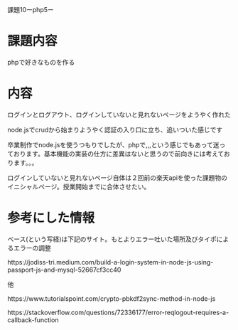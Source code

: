 課題10ーphp5ー
<h1>課題内容</h1>
<p>phpで好きなものを作る<p>

<h1>内容</h1>
<p>ログインとログアウト、ログインしていないと見れないページをようやく作れた</p>
<p>node.jsでcrudから始まりようやく認証の入り口に立ち、追いついた感じです</p>
<p>卒業制作でnode.jsを使うつもりでしたが、phpで,,,という感じでもあって迷っております。基本機能の実装の仕方に差異はないと思うので前向きには考えております。。。</p>
<p>ログインしていないと見れないページ自体は２回前の楽天apiを使った課題物のイニシャルページ。授業開始までに合体させたい。</p>

<h1>参考にした情報</h1>
<p>ベース(という写経)は下記のサイト。もとよりエラー吐いた場所及びタイポによるエラーの調整<p>
<p>https://jodiss-tri.medium.com/build-a-login-system-in-node-js-using-passport-js-and-mysql-52667cf3cc40</p>
<p>他</p>
<p>https://www.tutorialspoint.com/crypto-pbkdf2sync-method-in-node-js</p>
<p>https://stackoverflow.com/questions/72336177/error-reqlogout-requires-a-callback-function</p>
